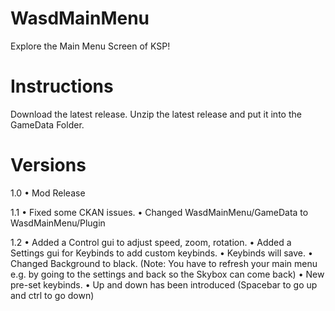 # WasdMainMenu
Explore the Main Menu Screen of KSP!

# Instructions
Download the latest release.
Unzip the latest release and put it into the GameData Folder.

# Versions
1.0 
• Mod Release

1.1
• Fixed some CKAN issues.
• Changed WasdMainMenu/GameData to WasdMainMenu/Plugin

1.2
• Added a Control gui to adjust speed, zoom, rotation.
• Added a Settings gui for Keybinds to add custom keybinds.
• Keybinds will save.
• Changed Background to black. (Note: You have to refresh your main menu e.g. by going to the settings and back so the Skybox can come back)
• New pre-set keybinds.
• Up and down has been introduced (Spacebar to go up and ctrl to go down)

